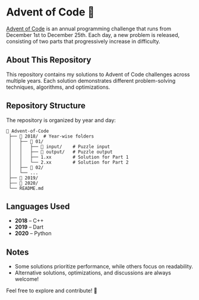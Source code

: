 # Advent of Code 🎄  

[Advent of Code](https://adventofcode.com/) is an annual programming challenge that runs from December 1st to December 25th. Each day, a new problem is released, consisting of two parts that progressively increase in difficulty.  

## About This Repository  

This repository contains my solutions to Advent of Code challenges across multiple years. Each solution demonstrates different problem-solving techniques, algorithms, and optimizations.  

## Repository Structure  

The repository is organized by year and day:  

```
📂 Advent-of-Code  
 ├── 📂 2018/  # Year-wise folders  
 │   ├── 📂 01/  
 │   │   ├── 📂 input/    # Puzzle input  
 │   │   ├── 📂 output/   # Puzzle output  
 │   │   ├── 1.xx        # Solution for Part 1  
 │   │   └── 2.xx        # Solution for Part 2  
 │   ├── 📂 02/  
 │   └── ...  
 ├── 📂 2019/  
 ├── 📂 2020/  
 └── README.md  
```

## Languages Used  

- **2018** – C++  
- **2019** – Dart  
- **2020** – Python  

## Notes  

- Some solutions prioritize performance, while others focus on readability.  
- Alternative solutions, optimizations, and discussions are always welcome!  

Feel free to explore and contribute! 🚀

